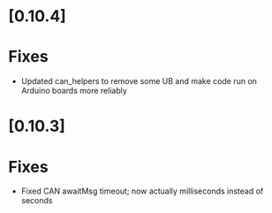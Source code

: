 
# [0.10.4]

# Fixes
- Updated can_helpers to remove some UB and make code run on Arduino boards more reliably

# [0.10.3]

# Fixes
- Fixed CAN awaitMsg timeout; now actually milliseconds instead of seconds